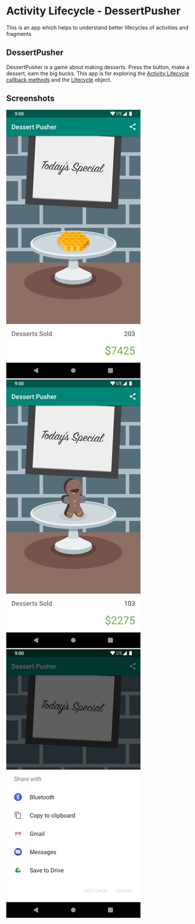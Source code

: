 # Activity Lifecycle - DessertPusher 

This is an app which helps to understand better lifecycles of activities and fragments

## DessertPusher

DessertPusher is a game about making desserts. Press the button, make a dessert, earn the big bucks.
This app is for exploring the [Activity Lifecycle callback methods](https://developer.android.com/guide/components/activities/activity-lifecycle) and the [Lifecycle](https://developer.android.com/reference/android/arch/lifecycle/Lifecycle) object.


## Screenshots

![Screenshot1](screenshots/screen0.png) ![Screenshot1](screenshots/screen1.png) ![Screenshot1](screenshots/screen2.png)
